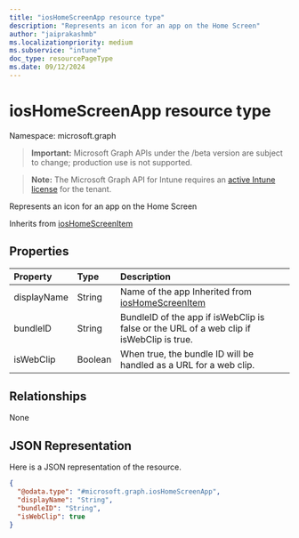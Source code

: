 ```yaml
---
title: "iosHomeScreenApp resource type"
description: "Represents an icon for an app on the Home Screen"
author: "jaiprakashmb"
ms.localizationpriority: medium
ms.subservice: "intune"
doc_type: resourcePageType
ms.date: 09/12/2024
---
```


# iosHomeScreenApp resource type

Namespace: microsoft.graph

> **Important:** Microsoft Graph APIs under the /beta version are subject to change; production use is not supported.

> **Note:** The Microsoft Graph API for Intune requires an [active Intune license](https://go.microsoft.com/fwlink/?linkid=839381) for the tenant.

Represents an icon for an app on the Home Screen


Inherits from [iosHomeScreenItem](../resources/intune-deviceconfig-ioshomescreenitem.md)

## Properties
|Property|Type|Description|
|:---|:---|:---|
|displayName|String|Name of the app Inherited from [iosHomeScreenItem](../resources/intune-deviceconfig-ioshomescreenitem.md)|
|bundleID|String|BundleID of the app if isWebClip is false or the URL of a web clip if isWebClip is true.|
|isWebClip|Boolean|When true, the bundle ID will be handled as a URL for a web clip.|

## Relationships
None

## JSON Representation
Here is a JSON representation of the resource.
<!-- {
  "blockType": "resource",
  "@odata.type": "microsoft.graph.iosHomeScreenApp"
}
-->
``` json
{
  "@odata.type": "#microsoft.graph.iosHomeScreenApp",
  "displayName": "String",
  "bundleID": "String",
  "isWebClip": true
}
```
